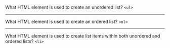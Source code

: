 What HTML element is used to create an unordered list?
```<ul>```
___
What HTML element is used to create an ordered list?
```<ol>```
___
What HTML element is used to create list items within both unordered and ordered lists?
```<li>```
